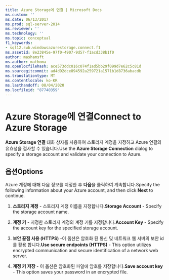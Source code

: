 ```yaml
---
title: Azure Storage에 연결 | Microsoft Docs
ms.custom: ''
ms.date: 06/13/2017
ms.prod: sql-server-2014
ms.reviewer: ''
ms.technology: ''
ms.topic: conceptual
f1_keywords:
- sql12.swb.windowsazurestorage.connect.f1
ms.assetid: 8e23845e-97f0-4907-9d57-f1acd338b1f0
author: mashamsft
ms.author: mathoma
ms.openlocfilehash: ace573ddc016c074f1ad5bb29f099d7e62c5c81d
ms.sourcegitcommit: ad4d92dce894592a259721a1571b1d8736abacdb
ms.translationtype: MT
ms.contentlocale: ko-KR
ms.lasthandoff: 08/04/2020
ms.locfileid: "87740359"
---
```

# <a name="connect-to-azure-storage"></a><span data-ttu-id="dd298-102">Azure Storage에 연결</span><span class="sxs-lookup"><span data-stu-id="dd298-102">Connect to Azure Storage</span></span>
  <span data-ttu-id="dd298-103">**Azure Storage 연결** 대화 상자를 사용하여 스토리지 계정을 지정하고 Azure 연결의 유효성을 검사할 수 있습니다.</span><span class="sxs-lookup"><span data-stu-id="dd298-103">Use the **Azure Storage Connection** dialog to specify a storage account and validate your connection to Azure.</span></span>  
  
## <a name="options"></a><span data-ttu-id="dd298-104">옵션</span><span class="sxs-lookup"><span data-stu-id="dd298-104">Options</span></span>  
 <span data-ttu-id="dd298-105">Azure 계정에 대해 다음 정보를 지정한 후 **다음**을 클릭하여 계속합니다.</span><span class="sxs-lookup"><span data-stu-id="dd298-105">Specify the following information about your Azure account, and then click **Next** to continue.</span></span>  
  
1.  <span data-ttu-id="dd298-106">**스토리지 계정** - 스토리지 계정 이름을 지정합니다.</span><span class="sxs-lookup"><span data-stu-id="dd298-106">**Storage Account** - Specify the storage account name.</span></span>  
  
2.  <span data-ttu-id="dd298-107">**계정 키** - 지정한 스토리지 계정의 계정 키를 지정합니다.</span><span class="sxs-lookup"><span data-stu-id="dd298-107">**Account Key** - Specify the account key for the specified storage account.</span></span>  
  
3.  <span data-ttu-id="dd298-108">**보안 끝점 사용 (HTTPS)** -이 옵션은 암호화 된 통신 및 네트워크 웹 서버의 보안 id를 활용 합니다.</span><span class="sxs-lookup"><span data-stu-id="dd298-108">**Use secure endpoints (HTTPS)** - This option utilizes encrypted communication and secure identification of a network web server.</span></span>  
  
4.  <span data-ttu-id="dd298-109">**계정 키 저장** - 이 옵션은 암호화된 파일에 암호를 저장합니다.</span><span class="sxs-lookup"><span data-stu-id="dd298-109">**Save account key** - This option saves your password in an encrypted file.</span></span>  
  
  
